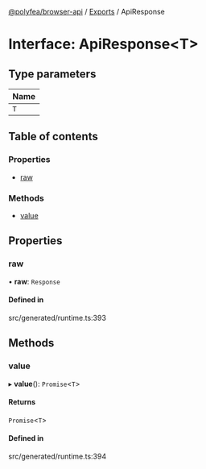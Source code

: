 [@polyfea/browser-api](../README.md) / [Exports](../modules.md) / ApiResponse

# Interface: ApiResponse\<T\>

## Type parameters

| Name |
| :------ |
| `T` |

## Table of contents

### Properties

- [raw](ApiResponse.md#raw)

### Methods

- [value](ApiResponse.md#value)

## Properties

### raw

• **raw**: `Response`

#### Defined in

src/generated/runtime.ts:393

## Methods

### value

▸ **value**(): `Promise`\<`T`\>

#### Returns

`Promise`\<`T`\>

#### Defined in

src/generated/runtime.ts:394
